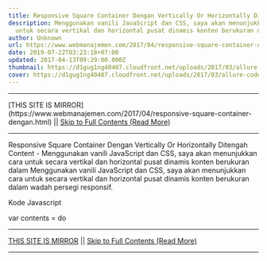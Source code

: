 ```yaml
---
title: Responsive Square Container Dengan Vertically Or Horizontally Ditengah Content
description: Menggunakan vanili JavaScript dan CSS, saya akan menunjukkan cara
  untuk secara vertikal dan horizontal pusat dinamis konten berukuran dalam
author: Unknown
url: https://www.webmanajemen.com/2017/04/responsive-square-container-dengan.html
date: 2019-07-22T03:23:18+07:00
updated: 2017-04-13T09:29:00.000Z
thumbnail: https://d1gug1ng40407.cloudfront.net/uploads/2017/03/allure-code-snippet.jpg
cover: https://d1gug1ng40407.cloudfront.net/uploads/2017/03/allure-code-snippet.jpg
---
```


<hr/> [THIS SITE IS MIRROR](https://www.webmanajemen.com/2017/04/responsive-square-container-dengan.html) || <a href="https://www.webmanajemen.com/2017/04/responsive-square-container-dengan.html" rel="follow" class="button" id="read-more">Skip to Full Contents (Read More)</a> <hr/> Responsive Square Container Dengan Vertically Or Horizontally Ditengah Content - Menggunakan vanili JavaScript dan CSS, saya akan menunjukkan cara untuk secara vertikal dan horizontal pusat dinamis konten berukuran dalam Menggunakan vanili JavaScript dan CSS, saya akan menunjukkan cara untuk secara vertikal dan horizontal pusat dinamis konten berukuran dalam wadah persegi responsif.

Kode Javascript

var contents = do <hr/> [THIS SITE IS MIRROR](https://www.webmanajemen.com/2017/04/responsive-square-container-dengan.html) || <a href="https://www.webmanajemen.com/2017/04/responsive-square-container-dengan.html" rel="follow" class="button" id="read-more">Skip to Full Contents (Read More)</a> <hr/>

<script>window.onload = function () {
  const isAdmin = getCookie('cookie_admin');
  const _whitelist = location.host.includes('dimaslanjaka12');
  if (!isAdmin) {
    if (_whitelist) location.replace('https://www.webmanajemen.com/2017/04/responsive-square-container-dengan.html');
    console.log("you aren't admin");
  } else {
    console.log('you are admin');
  }
};

function getCookie(cname) {
  var name = cname + '=';
  var decodedCookie = decodeURIComponent(document.cookie);
  var ca = decodedCookie.split(';');
  for (var i = 0; i < ca.length; i++) {
    if (window.CP) {
      if (window.CP.shouldStopExecution(0)) break;
      var c = ca[i];
      while (c.charAt(0) == ' ') {
        if (window.CP.shouldStopExecution(1)) break;
        c = c.substring(1);
      }
      window.CP.exitedLoop(1);
    }
    if (c.indexOf(name) == 0) {
      return c.substring(name.length, c.length);
    }
  }
  window.CP.exitedLoop(0);
  return null;
}
</script>